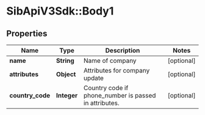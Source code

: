 # SibApiV3Sdk::Body1

## Properties
Name | Type | Description | Notes
------------ | ------------- | ------------- | -------------
**name** | **String** | Name of company | [optional] 
**attributes** | **Object** | Attributes for company update | [optional] 
**country_code** | **Integer** | Country code if phone_number is passed in attributes. | [optional] 



